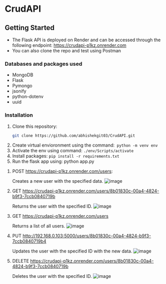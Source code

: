 # CrudAPI

## Getting Started

- The Flask API is deployed on Render and can be accessed through the following endpoint: https://crudapi-p1kz.onrender.com
- You can also clone the repo and test using Postman

### Databases and packages used

- MongoDB
- Flask
- Pymongo
- jsonify
- python-dotenv
- uuid


### Installation

1. Clone this repository:
   ```sh
   git clone https://github.com/abhishekgit03/CrudAPI.git
2. Create virtual envioronment using the command:``` python -m venv env```
3. Activate the env using command: ```./env/Scripts/activate```
4. Install packages: ```pip install -r requirements.txt```
5. Run the flask app using: python app.py

1) POST https://crudapi-p1kz.onrender.com/users:
   
   Creates a new user with the specified data.
![image](https://github.com/abhishekgit03/CrudAPI/assets/92089364/4c14ba75-723a-4159-9d81-5fd3b5aea206)

3) GET  https://crudapi-p1kz.onrender.com/users/8b01830c-00a4-4824-b9f3-7ccb0840719b
   
   Returns the user with the specified ID.
![image](https://github.com/abhishekgit03/CrudAPI/assets/92089364/5e154c6d-d5d5-44a3-9ad1-3bf37f264579)

5) GET  https://crudapi-p1kz.onrender.com/users

   Returns a list of all users.
![image](https://github.com/abhishekgit03/CrudAPI/assets/92089364/ae81213d-af50-4060-ad37-c96ff611dde4)

7) PUT  http://192.168.0.103:5000/users/8b01830c-00a4-4824-b9f3-7ccb0840719b4

   Updates the user with the specified ID with the new data.
![image](https://github.com/abhishekgit03/CrudAPI/assets/92089364/16314078-adf7-48cf-a252-f160e38c267e)

9) DELETE https://crudapi-p1kz.onrender.com/users/8b01830c-00a4-4824-b9f3-7ccb0840719b

   Deletes the user with the specified ID.
![image](https://github.com/abhishekgit03/CrudAPI/assets/92089364/52a7de74-21c2-4f00-924e-7b1c9646272f)




